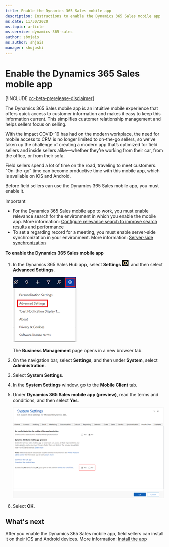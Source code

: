 ```yaml
---
title: Enable the Dynamics 365 Sales mobile app
description: Instructions to enable the Dynamics 365 Sales mobile app
ms.date: 11/30/2020
ms.topic: article
ms.service: dynamics-365-sales
author: sbmjais
ms.author: shjais
manager: shujoshi
---
```


# Enable the Dynamics 365 Sales mobile app

[!INCLUDE [cc-beta-prerelease-disclaimer](../../includes/cc-beta-prerelease-disclaimer.md)]

The Dynamics 365 Sales mobile app is an intuitive mobile experience that offers quick access to customer information and makes it easy to keep this information current. This simplifies customer relationship management and helps sellers focus on selling. 

With the impact COVID-19 has had on the modern workplace, the need for mobile access to CRM is no longer limited to on-the-go sellers, so we’ve taken up the challenge of creating a modern app that’s optimized for field sellers and inside sellers alike—whether they’re working from their car, from the office, or from their sofa.  

Field sellers spend a lot of time on the road, traveling to meet customers. "On-the-go" time can become productive time with this mobile app, which is available on iOS and Android.

Before field sellers can use the Dynamics 365 Sales mobile app, you must enable it.

> [!IMPORTANT]
> - For the Dynamics 365 Sales mobile app to work, you must enable relevance search for the environment in which you enable the mobile app. More information: [Configure relevance search to improve search results and performance](https://docs.microsoft.com/power-platform/admin/configure-relevance-search-organization)
> - To set a regarding record for a meeting, you must enable server-side synchronization in your environment. More information: [Server-side synchronization](https://docs.microsoft.com/power-platform/admin/server-side-synchronization)

**To enable the Dynamics 365 Sales mobile app**

1. In the Dynamics 365 Sales Hub app, select **Settings** ![Settings icon](../media/settings--button-the-nav-bar.png), and then select **Advanced Settings**.

    ![Advanced settings](media/advanced-settings-option.png "Advanced settings")

    The **Business Management** page opens in a new browser tab.

2. On the navigation bar, select **Settings**, and then under **System**, select **Administration**.

3. Select **System Settings**.

4. In the **System Settings** window, go to the **Mobile Client** tab.

5. Under **Dynamics 365 Sales mobile app (preview)**, read the terms and conditions, and then select **Yes**.

    ![Enable the mobile app in System Settings](media/system-settings-enable-app.png "Enable the mobile app in System Settings")

6. Select **OK**.

## What's next

After you enable the Dynamics 365 Sales mobile app, field sellers can install it on their iOS and Android devices. More information: [Install the app](install-app.md)
